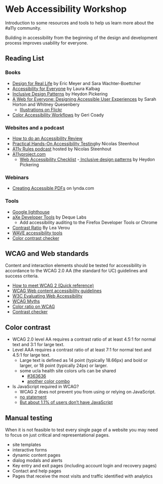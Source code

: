 # Web Accessibility Workshop
Introduction to some resources and tools to help us learn more about the #a11y community.

Building in accessibility from the beginning of the design and development process improves usability for everyone. 

## Reading List

### Books
- [Design for Real Life](https://abookapart.com/products/design-for-real-life) by Eric Meyer and Sara Wachter-Boettcher
- [Accessibility for Everyone](https://abookapart.com/products/accessibility-for-everyone) by Laura Kalbag
- [Inclusive Design Patterns](https://shop.smashingmagazine.com/products/inclusive-design-patterns) by Heydon Pickering
- [A Web for Everyone: Designing Accessible User Experiences](https://rosenfeldmedia.com/books/a-web-for-everyone/) by Sarah Horton and Whitney Quesenbery
	- [Illustrations on Flickr](https://www.flickr.com/photos/rosenfeldmedia/sets/72157638911360206/)
- [Color Accessibility Workflows](https://abookapart.com/products/color-accessibility-workflows) by Geri Coady

### Websites and a podcast
- [How to do an Accessibility Review](https://developers.google.com/web/fundamentals/accessibility/how-to-review)
- [Practical Hands-On Accessibility Testing](https://incl.ca/speaker/practical-hands-accessibility-testing-preparation/)by Nicolas Steenhout
- [A11y Rules podcast](https://a11yrules.com/) hosted by Nicolas Steenhout
- [A11yproject.com](https://a11yproject.com/)
	- [Web Accessibility Checklist](https://a11yproject.com/checklist.html)
-[ Inclusive design patterns](https://inclusive-components.design/) by Heydon Pickering

### Webinars
- [Creating Accessible PDFs](https://www.lynda.com/Acrobat-tutorials/Creating-Accessible-PDFs/669540-2.html?es_sh=b79e15e3a3caee6673ea262eb4659e22&es_ad=50312) on lynda.com
### Tools
- [Google lighthouse](https://developers.google.com/web/tools/lighthouse/)
- [aXe Developer Tools](https://addons.mozilla.org/en-US/firefox/addon/axe-devtools/?src=collection) by Deque Labs
	- Add accessibility auditing to the Firefox Developer Tools or Chrome
- [Contrast Ratio](http://contrast-ratio.com/) By Lea Verou
- [WAVE accessibility tools](http://wave.webaim.org/)
- [Color contrast checker](https://webaim.org/resources/contrastchecker/)

## WCAG and Web standards

Content and interaction elements should be tested for accessibility in accordance to the WCAG 2.0 AA (the standard for UC) guidelines and success criteria. 
- [How to meet WCAG 2 (Quick reference)](https://www.w3.org/WAI/WCAG20/quickref/)
- [WCAG Web content accessibility guidelines](https://www.w3.org/TR/WCAG/)
- [W3C Evaluating Web Accessibility](https://www.w3.org/WAI/test-evaluate/)
- [WCAG Myths](https://www.w3.org/WAI/GL/wiki/WCAG_Myths)
- [Color ratio on WCAG](https://www.w3.org/TR/WCAG/#visual-audio-contrast)
- [Contrast checker](https://webaim.org/resources/contrastchecker/)

## Color contrast
- WCAG 2.0 level AA requires a contrast ratio of at least 4.5:1 for normal text and 3:1 for large text. 
- Level AAA requires a contrast ratio of at least 7:1 for normal text and 4.5:1 for large text.
	- Large text is defined as 14 point (typically 18.66px) and bold or larger, or 18 point (typically 24px) or larger.
	- some ucla health site colors urls can be shared
		- [\#363636](http://contrast-ratio.com/#%23363636-on-white)
		- [another color combo](http://contrast-ratio.com/#%23606060-on-rgba%28255%2C%20255%2C%20255%2C%200.70%29)
- Is JavaScript required in WCAG?
	- WCAG 2 does not prevent you from using or relying on JavaScript.
	-  [no statement](http://lists.w3.org/Archives/Public/w3c-wai-ig/2012OctDec/0223.html)
	- [But about 1.1% of users don’t have JavaScript](https://stackoverflow.com/questions/21235312/accessibility-and-using-javascript)

## Manual testing
When it is not feasible to test every single page of a website you may need to focus on just critical and representational pages. 
- site templates
- interactive forms
- dynamic content pages
- dialog modals and alerts
- Key entry and exit pages (including account login and recovery pages)
- Contact and help pages
- Pages that receive the most visits and traffic identified with analytics

